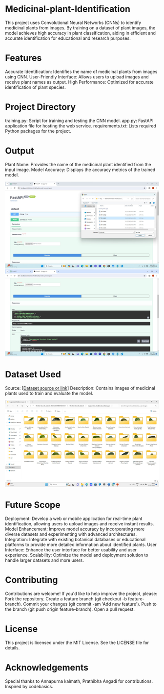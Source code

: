 # Medicinal-plant-Identification
This project uses Convolutional Neural Networks (CNNs) to identify medicinal plants from images. By training on a dataset of plant images, the model achieves high accuracy in plant classification, aiding in efficient and accurate identification for educational and research purposes.

# Features
Accurate Identification: Identifies the name of medicinal plants from images using CNN.
User-Friendly Interface: Allows users to upload images and receive plant names as output.
High Performance: Optimized for accurate identification of plant species.

# Project Directory
training.py: Script for training and testing the CNN model.
app.py: FastAPI application file for hosting the web service.
requirements.txt: Lists required Python packages for the project.

# Output
Plant Name: Provides the name of the medicinal plant identified from the input image.
Model Accuracy: Displays the accuracy metrics of the trained model.

![image alt](https://github.com/Divya-Bhagwat/Medicinal-plant-Identification/blob/4d580ed98ad70cedcbff43c5307dfb033d236ac9/output1.jpg)
![image alt](https://github.com/Divya-Bhagwat/Medicinal-plant-Identification/blob/0a83411b12eef931976afeecce8332ac2a47826a/output2.jpg)

# Dataset Used
Source: [[Dataset source or link](https://data.mendeley.com/datasets/nnytj2v3n5/1)]
Description: Contains images of medicinal plants used to train and evaluate the model.

![image alt](https://github.com/Divya-Bhagwat/Medicinal-plant-Identification/blob/342b20de09907e14b0bb7a54d1f12ac8c8047ab5/inputs.jpg)

# Future Scope
Deployment: Develop a web or mobile application for real-time plant identification, allowing users to upload images and receive instant results.
Model Enhancement: Improve model accuracy by incorporating more diverse datasets and experimenting with advanced architectures.
Integration: Integrate with existing botanical databases or educational platforms to provide more detailed information about identified plants.
User Interface: Enhance the user interface for better usability and user experience.
Scalability: Optimize the model and deployment solution to handle larger datasets and more users.

# Contributing
Contributions are welcome! If you'd like to help improve the project, please:
Fork the repository.
Create a feature branch (git checkout -b feature-branch).
Commit your changes (git commit -am 'Add new feature').
Push to the branch (git push origin feature-branch).
Open a pull request.

# License
This project is licensed under the MIT License. See the LICENSE file for details.

# Acknowledgements
Special thanks to Annapurna kalmath, Prathibha Angadi for contributions.
Inspired by codebasics.
